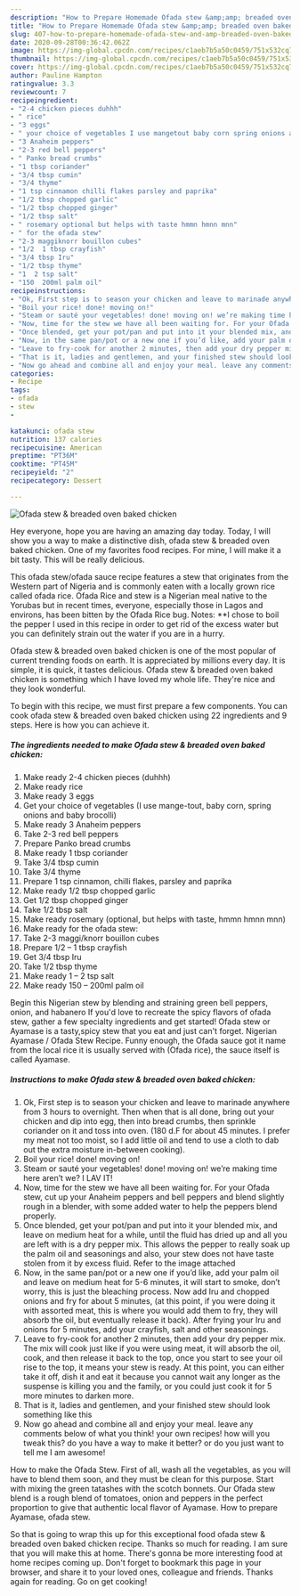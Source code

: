 ```yaml
---
description: "How to Prepare Homemade Ofada stew &amp;amp; breaded oven baked chicken"
title: "How to Prepare Homemade Ofada stew &amp;amp; breaded oven baked chicken"
slug: 407-how-to-prepare-homemade-ofada-stew-and-amp-breaded-oven-baked-chicken
date: 2020-09-28T00:36:42.062Z
image: https://img-global.cpcdn.com/recipes/c1aeb7b5a50c0459/751x532cq70/ofada-stew-breaded-oven-baked-chicken-recipe-main-photo.jpg
thumbnail: https://img-global.cpcdn.com/recipes/c1aeb7b5a50c0459/751x532cq70/ofada-stew-breaded-oven-baked-chicken-recipe-main-photo.jpg
cover: https://img-global.cpcdn.com/recipes/c1aeb7b5a50c0459/751x532cq70/ofada-stew-breaded-oven-baked-chicken-recipe-main-photo.jpg
author: Pauline Hampton
ratingvalue: 3.3
reviewcount: 7
recipeingredient:
- "2-4 chicken pieces duhhh"
- " rice"
- "3 eggs"
- " your choice of vegetables I use mangetout baby corn spring onions and baby brocolli"
- "3 Anaheim peppers"
- "2-3 red bell peppers"
- " Panko bread crumbs"
- "1 tbsp coriander"
- "3/4 tbsp cumin"
- "3/4 thyme"
- "1 tsp cinnamon chilli flakes parsley and paprika"
- "1/2 tbsp chopped garlic"
- "1/2 tbsp chopped ginger"
- "1/2 tbsp salt"
- " rosemary optional but helps with taste hmmn hmnn mnn"
- " for the ofada stew"
- "2-3 maggiknorr bouillon cubes"
- "1/2  1 tbsp crayfish"
- "3/4 tbsp Iru"
- "1/2 tbsp thyme"
- "1  2 tsp salt"
- "150  200ml palm oil"
recipeinstructions:
- "Ok, First step is to season your chicken and leave to marinade anywhere from 3 hours to overnight. Then when that is all done, bring out your chicken and dip into egg, then into bread crumbs, then sprinkle coriander on it and toss into oven. (180 d.F for about 45 minutes. I prefer my meat not too moist, so I add little oil and tend to use a cloth to dab out the extra moisture in-between cooking)."
- "Boil your rice! done! moving on!"
- "Steam or sauté your vegetables! done! moving on! we’re making time here aren’t we? I LAV IT!"
- "Now, time for the stew we have all been waiting for. For your Ofada stew, cut up your Anaheim peppers and bell peppers and blend slightly rough in a blender, with some added water to help the peppers blend properly."
- "Once blended, get your pot/pan and put into it your blended mix, and leave on medium heat for a while, until the fluid has dried up and all you are left with is a dry pepper mix. This allows the pepper to really soak up the palm oil and seasonings and also, your stew does not have taste stolen from it by excess fluid. Refer to the image attached"
- "Now, in the same pan/pot or a new one if you’d like, add your palm oil and leave on medium heat for 5-6 minutes, it will start to smoke, don’t worry, this is just the bleaching process. Now add Iru and chopped onions and fry for about 5 minutes, (at this point, if you were doing it with assorted meat, this is where you would add them to fry, they will absorb the oil, but eventually release it back). After frying your Iru and onions for 5 minutes, add your crayfish, salt and other seasonings."
- "Leave to fry-cook for another 2 minutes, then add your dry pepper mix. The mix will cook just like if you were using meat, it will absorb the oil, cook, and then release it back to the top, once you start to see your oil rise to the top, it means your stew is ready. At this point, you can either take it off, dish it and eat it because you cannot wait any longer as the suspense is killing you and the family, or you could just cook it for 5 more minutes to darken more."
- "That is it, ladies and gentlemen, and your finished stew should look something like this"
- "Now go ahead and combine all and enjoy your meal. leave any comments below of what you think! your own recipes! how will you tweak this? do you have a way to make it better? or do you just want to tell me I am awesome!"
categories:
- Recipe
tags:
- ofada
- stew
- 

katakunci: ofada stew  
nutrition: 137 calories
recipecuisine: American
preptime: "PT36M"
cooktime: "PT45M"
recipeyield: "2"
recipecategory: Dessert

---
```



![Ofada stew &amp; breaded oven baked chicken](https://img-global.cpcdn.com/recipes/c1aeb7b5a50c0459/751x532cq70/ofada-stew-breaded-oven-baked-chicken-recipe-main-photo.jpg)

Hey everyone, hope you are having an amazing day today. Today, I will show you a way to make a distinctive dish, ofada stew &amp; breaded oven baked chicken. One of my favorites food recipes. For mine, I will make it a bit tasty. This will be really delicious.

This ofada stew/ofada sauce recipe features a stew that originates from the Western part of Nigeria and is commonly eaten with a locally grown rice called ofada rice. Ofada Rice and stew is a Nigerian meal native to the Yorubas but in recent times, everyone, especially those in Lagos and environs, has been bitten by the Ofada Rice bug. Notes: **I chose to boil the pepper I used in this recipe in order to get rid of the excess water but you can definitely strain out the water if you are in a hurry.

Ofada stew &amp; breaded oven baked chicken is one of the most popular of current trending foods on earth. It is appreciated by millions every day. It is simple, it is quick, it tastes delicious. Ofada stew &amp; breaded oven baked chicken is something which I have loved my whole life. They're nice and they look wonderful.


To begin with this recipe, we must first prepare a few components. You can cook ofada stew &amp; breaded oven baked chicken using 22 ingredients and 9 steps. Here is how you can achieve it.

<!--inarticleads1-->

##### The ingredients needed to make Ofada stew &amp; breaded oven baked chicken:

1. Make ready 2-4 chicken pieces (duhhh)
1. Make ready  rice
1. Make ready 3 eggs
1. Get  your choice of vegetables (I use mange-tout, baby corn, spring onions and baby brocolli)
1. Make ready 3 Anaheim peppers
1. Take 2-3 red bell peppers
1. Prepare  Panko bread crumbs
1. Make ready 1 tbsp coriander
1. Take 3/4 tbsp cumin
1. Take 3/4 thyme
1. Prepare 1 tsp cinnamon, chilli flakes, parsley and paprika
1. Make ready 1/2 tbsp chopped garlic
1. Get 1/2 tbsp chopped ginger
1. Take 1/2 tbsp salt
1. Make ready  rosemary (optional, but helps with taste, hmmn hmnn mnn)
1. Make ready  for the ofada stew:
1. Take 2-3 maggi/knorr bouillon cubes
1. Prepare 1/2 – 1 tbsp crayfish
1. Get 3/4 tbsp Iru
1. Take 1/2 tbsp thyme
1. Make ready 1 – 2 tsp salt
1. Make ready 150 – 200ml palm oil


Begin this Nigerian stew by blending and straining green bell peppers, onion, and habanero If you&#39;d love to recreate the spicy flavors of ofada stew, gather a few specialty ingredients and get started! Ofada stew or Ayamase is a tasty,spicy stew that you eat and just can&#39;t forget. Nigerian Ayamase / Ofada Stew Recipe. Funny enough, the Ofada sauce got it name from the local rice it is usually served with (Ofada rice), the sauce itself is called Ayamase. 

<!--inarticleads2-->

##### Instructions to make Ofada stew &amp; breaded oven baked chicken:

1. Ok, First step is to season your chicken and leave to marinade anywhere from 3 hours to overnight. Then when that is all done, bring out your chicken and dip into egg, then into bread crumbs, then sprinkle coriander on it and toss into oven. (180 d.F for about 45 minutes. I prefer my meat not too moist, so I add little oil and tend to use a cloth to dab out the extra moisture in-between cooking).
1. Boil your rice! done! moving on!
1. Steam or sauté your vegetables! done! moving on! we’re making time here aren’t we? I LAV IT!
1. Now, time for the stew we have all been waiting for. For your Ofada stew, cut up your Anaheim peppers and bell peppers and blend slightly rough in a blender, with some added water to help the peppers blend properly.
1. Once blended, get your pot/pan and put into it your blended mix, and leave on medium heat for a while, until the fluid has dried up and all you are left with is a dry pepper mix. This allows the pepper to really soak up the palm oil and seasonings and also, your stew does not have taste stolen from it by excess fluid. Refer to the image attached
1. Now, in the same pan/pot or a new one if you’d like, add your palm oil and leave on medium heat for 5-6 minutes, it will start to smoke, don’t worry, this is just the bleaching process. Now add Iru and chopped onions and fry for about 5 minutes, (at this point, if you were doing it with assorted meat, this is where you would add them to fry, they will absorb the oil, but eventually release it back). After frying your Iru and onions for 5 minutes, add your crayfish, salt and other seasonings.
1. Leave to fry-cook for another 2 minutes, then add your dry pepper mix. The mix will cook just like if you were using meat, it will absorb the oil, cook, and then release it back to the top, once you start to see your oil rise to the top, it means your stew is ready. At this point, you can either take it off, dish it and eat it because you cannot wait any longer as the suspense is killing you and the family, or you could just cook it for 5 more minutes to darken more.
1. That is it, ladies and gentlemen, and your finished stew should look something like this
1. Now go ahead and combine all and enjoy your meal. leave any comments below of what you think! your own recipes! how will you tweak this? do you have a way to make it better? or do you just want to tell me I am awesome!


How to make the Ofada Stew. First of all, wash all the vegetables, as you will have to blend them soon, and they must be clean for this purpose. Start with mixing the green tatashes with the scotch bonnets. Our Ofada stew blend is a rough blend of tomatoes, onion and peppers in the perfect proportion to give that authentic local flavor of Ayamase. How to prepare Ayamase, ofada stew. 

So that is going to wrap this up for this exceptional food ofada stew &amp; breaded oven baked chicken recipe. Thanks so much for reading. I am sure that you will make this at home. There's gonna be more interesting food at home recipes coming up. Don't forget to bookmark this page in your browser, and share it to your loved ones, colleague and friends. Thanks again for reading. Go on get cooking!
